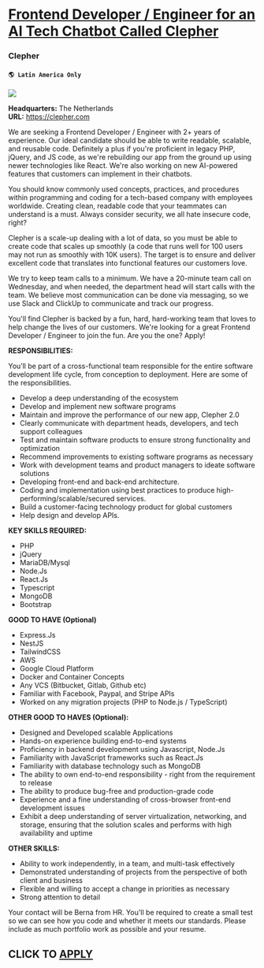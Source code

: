# [Frontend Developer / Engineer for an AI Tech Chatbot Called Clepher](https://www.remotewlb.com/apply/frontend-developer-engineer-for-an-ai-tech-chatbot-called-clepher)  
### Clepher  
#### `🌎 Latin America Only`  
![](https://we-work-remotely.imgix.net/logos/0137/2950/logo.gif?ixlib=rails-4.0.0&w=50&h=50&dpr=2&fit=fill&auto=compress)

**Headquarters:** The Netherlands  
**URL:** https://clepher.com

We are seeking a Frontend Developer / Engineer with 2+ years of experience. Our ideal candidate should be able to write readable, scalable, and reusable code. Definitely a plus if you're proficient in legacy PHP, jQuery, and JS code, as we're rebuilding our app from the ground up using newer technologies like React. We're also working on new AI-powered features that customers can implement in their chatbots.  
  
You should know commonly used concepts, practices, and procedures within programming and coding for a tech-based company with employees worldwide. Creating clean, readable code that your teammates can understand is a must. Always consider security, we all hate insecure code, right?  
  
Clepher is a scale-up dealing with a lot of data, so you must be able to create code that scales up smoothly (a code that runs well for 100 users may not run as smoothly with 10K users). The target is to ensure and deliver excellent code that translates into functional features our customers love.  
  
We try to keep team calls to a minimum. We have a 20-minute team call on Wednesday, and when needed, the department head will start calls with the team. We believe most communication can be done via messaging, so we use Slack and ClickUp to communicate and track our progress.  
  
You'll find Clepher is backed by a fun, hard, hard-working team that loves to help change the lives of our customers. We're looking for a great Frontend Developer / Engineer to join the fun. Are you the one? Apply!  
  

**RESPONSIBILITIES:**

  
You’ll be part of a cross-functional team responsible for the entire software development life cycle, from conception to deployment. Here are some of the responsibilities.

  * Develop a deep understanding of the ecosystem
  * Develop and implement new software programs
  * Maintain and improve the performance of our new app, Clepher 2.0
  * Clearly communicate with department heads, developers, and tech support colleagues
  * Test and maintain software products to ensure strong functionality and optimization
  * Recommend improvements to existing software programs as necessary
  * Work with development teams and product managers to ideate software solutions
  * Developing front-end and back-end architecture.
  * Coding and implementation using best practices to produce high-performing/scalable/secured services.
  * Build a customer-facing technology product for global customers
  * Help design and develop APIs.

**KEY SKILLS REQUIRED:**

  * PHP
  * jQuery
  * MariaDB/Mysql
  * Node.Js
  * React.Js
  * Typescript
  * MongoDB
  * Bootstrap

**GOOD TO HAVE (Optional)**

  * Express.Js
  * NestJS
  * TailwindCSS
  * AWS
  * Google Cloud Platform
  * Docker and Container Concepts
  * Any VCS (Bitbucket, Gitlab, Github etc)
  * Familiar with Facebook, Paypal, and Stripe APIs
  * Worked on any migration projects (PHP to Node.js / TypeScript)

**OTHER GOOD TO HAVES (Optional):**

  * Designed and Developed scalable Applications
  * Hands-on experience building end-to-end systems
  * Proficiency in backend development using Javascript, Node.Js
  * Familiarity with JavaScript frameworks such as React.Js
  * Familiarity with database technology such as MongoDB
  * The ability to own end-to-end responsibility - right from the requirement to release
  * The ability to produce bug-free and production-grade code
  * Experience and a fine understanding of cross-browser front-end development issues
  * Exhibit a deep understanding of server virtualization, networking, and storage, ensuring that the solution scales and performs with high availability and uptime

**OTHER SKILLS:**

  * Ability to work independently, in a team, and multi-task effectively
  * Demonstrated understanding of projects from the perspective of both client and business
  * Flexible and willing to accept a change in priorities as necessary
  * Strong attention to detail

Your contact will be Berna from HR. You'll be required to create a small test so we can see how you code and whether it meets our standards. Please include as much portfolio work as possible and your resume.

  
## CLICK TO [APPLY](https://www.remotewlb.com/apply/frontend-developer-engineer-for-an-ai-tech-chatbot-called-clepher)

